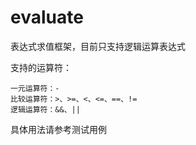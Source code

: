 # evaluate

表达式求值框架，目前只支持逻辑运算表达式

支持的运算符：
```shell script
一元运算符：-
比较运算符：>、>=、<、<=、==、!=
逻辑运算符：&&、||
```

具体用法请参考测试用例